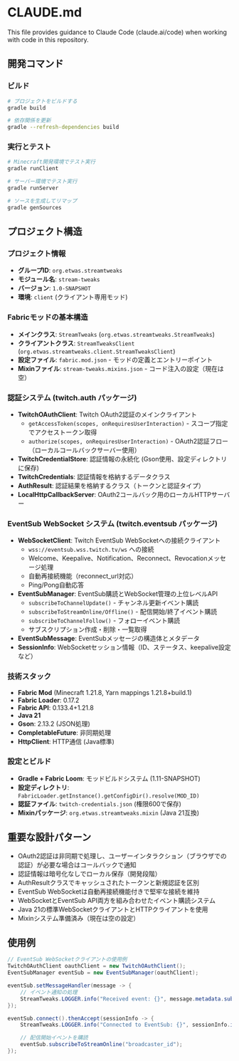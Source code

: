 # CLAUDE.md

This file provides guidance to Claude Code (claude.ai/code) when working with code in this repository.

## 開発コマンド

### ビルド
```bash
# プロジェクトをビルドする
gradle build

# 依存関係を更新
gradle --refresh-dependencies build
```

### 実行とテスト
```bash
# Minecraft開発環境でテスト実行
gradle runClient

# サーバー環境でテスト実行
gradle runServer

# ソースを生成してリマップ
gradle genSources
```

## プロジェクト構造

### プロジェクト情報
- **グループID**: `org.etwas.streamtweaks`
- **モジュール名**: `stream-tweaks`
- **バージョン**: `1.0-SNAPSHOT`
- **環境**: `client` (クライアント専用モッド)

### Fabricモッドの基本構造
- **メインクラス**: `StreamTweaks` (`org.etwas.streamtweaks.StreamTweaks`)
- **クライアントクラス**: `StreamTweaksClient` (`org.etwas.streamtweaks.client.StreamTweaksClient`)
- **設定ファイル**: `fabric.mod.json` - モッドの定義とエントリーポイント
- **Mixinファイル**: `stream-tweaks.mixins.json` - コード注入の設定（現在は空）

### 認証システム (twitch.auth パッケージ)
- **TwitchOAuthClient**: Twitch OAuth2認証のメインクライアント
  - `getAccessToken(scopes, onRequiresUserInteraction)` - スコープ指定でアクセストークン取得
  - `authorize(scopes, onRequiresUserInteraction)` - OAuth2認証フロー（ローカルコールバックサーバー使用）
- **TwitchCredentialStore**: 認証情報の永続化 (Gson使用、設定ディレクトリに保存)
- **TwitchCredentials**: 認証情報を格納するデータクラス
- **AuthResult**: 認証結果を格納するクラス（トークンと認証タイプ）
- **LocalHttpCallbackServer**: OAuth2コールバック用のローカルHTTPサーバー

### EventSub WebSocket システム (twitch.eventsub パッケージ)
- **WebSocketClient**: Twitch EventSub WebSocketへの接続クライアント
  - `wss://eventsub.wss.twitch.tv/ws` への接続
  - Welcome、Keepalive、Notification、Reconnect、Revocationメッセージ処理
  - 自動再接続機能（reconnect_url対応）
  - Ping/Pong自動応答
- **EventSubManager**: EventSub購読とWebSocket管理の上位レベルAPI
  - `subscribeToChannelUpdate()` - チャンネル更新イベント購読
  - `subscribeToStreamOnline/Offline()` - 配信開始/終了イベント購読
  - `subscribeToChannelFollow()` - フォローイベント購読
  - サブスクリプション作成・削除・一覧取得
- **EventSubMessage**: EventSubメッセージの構造体とメタデータ
- **SessionInfo**: WebSocketセッション情報（ID、ステータス、keepalive設定など）

### 技術スタック
- **Fabric Mod** (Minecraft 1.21.8, Yarn mappings 1.21.8+build.1)
- **Fabric Loader**: 0.17.2
- **Fabric API**: 0.133.4+1.21.8
- **Java 21**
- **Gson**: 2.13.2 (JSON処理)
- **CompletableFuture**: 非同期処理
- **HttpClient**: HTTP通信 (Java標準)

### 設定とビルド
- **Gradle + Fabric Loom**: モッドビルドシステム (1.11-SNAPSHOT)
- **設定ディレクトリ**: `FabricLoader.getInstance().getConfigDir().resolve(MOD_ID)`
- **認証ファイル**: `twitch-credentials.json` (権限600で保存)
- **Mixinパッケージ**: `org.etwas.streamtweaks.mixin` (Java 21互換)

## 重要な設計パターン
- OAuth2認証は非同期で処理し、ユーザーインタラクション（ブラウザでの認証）が必要な場合はコールバックで通知
- 認証情報は暗号化なしでローカル保存（開発段階）
- AuthResultクラスでキャッシュされたトークンと新規認証を区別
- EventSub WebSocketは自動再接続機能付きで堅牢な接続を維持
- WebSocketとEventSub API両方を組み合わせたイベント購読システム
- Java 21の標準WebSocketクライアントとHTTPクライアントを使用
- Mixinシステム準備済み（現在は空の設定）

## 使用例
```java
// EventSub WebSocketクライアントの使用例
TwitchOAuthClient oauthClient = new TwitchOAuthClient();
EventSubManager eventSub = new EventSubManager(oauthClient);

eventSub.setMessageHandler(message -> {
    // イベント通知の処理
    StreamTweaks.LOGGER.info("Received event: {}", message.metadata.subscriptionType);
});

eventSub.connect().thenAccept(sessionInfo -> {
    StreamTweaks.LOGGER.info("Connected to EventSub: {}", sessionInfo.id);

    // 配信開始イベントを購読
    eventSub.subscribeToStreamOnline("broadcaster_id");
});
```